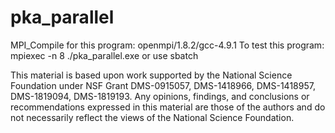 # pka_parallel
MPI_Compile for this program: openmpi/1.8.2/gcc-4.9.1
To test this program: mpiexec -n 8 ./pka_parallel.exe or use sbatch

This material is based upon work supported by the National Science Foundation under NSF Grant DMS-0915057, DMS-1418966, DMS-1418957, DMS-1819094, DMS-1819193. Any opinions, findings, and conclusions or recommendations expressed in this material are those of the authors and do not necessarily reflect the views of the National Science Foundation.
